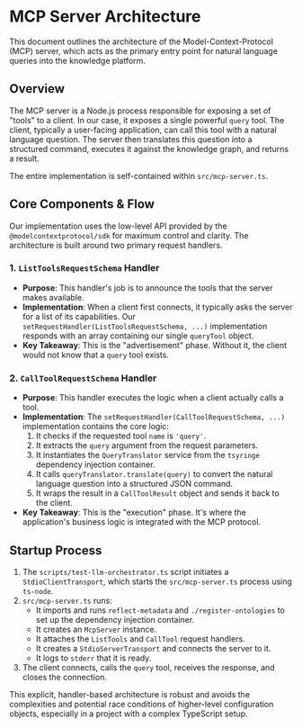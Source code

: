 # MCP Server Architecture

This document outlines the architecture of the Model-Context-Protocol (MCP) server, which acts as the primary entry point for natural language queries into the knowledge platform.

## Overview

The MCP server is a Node.js process responsible for exposing a set of "tools" to a client. In our case, it exposes a single powerful `query` tool. The client, typically a user-facing application, can call this tool with a natural language question. The server then translates this question into a structured command, executes it against the knowledge graph, and returns a result.

The entire implementation is self-contained within `src/mcp-server.ts`.

## Core Components & Flow

Our implementation uses the low-level API provided by the `@modelcontextprotocol/sdk` for maximum control and clarity. The architecture is built around two primary request handlers.

### 1. `ListToolsRequestSchema` Handler

- **Purpose**: This handler's job is to announce the tools that the server makes available.
- **Implementation**: When a client first connects, it typically asks the server for a list of its capabilities. Our `setRequestHandler(ListToolsRequestSchema, ...)` implementation responds with an array containing our single `queryTool` object.
- **Key Takeaway**: This is the "advertisement" phase. Without it, the client would not know that a `query` tool exists.

### 2. `CallToolRequestSchema` Handler

- **Purpose**: This handler executes the logic when a client actually calls a tool.
- **Implementation**: The `setRequestHandler(CallToolRequestSchema, ...)` implementation contains the core logic:
    1.  It checks if the requested tool `name` is `'query'`.
    2.  It extracts the `query` argument from the request parameters.
    3.  It instantiates the `QueryTranslator` service from the `tsyringe` dependency injection container.
    4.  It calls `queryTranslator.translate(query)` to convert the natural language question into a structured JSON command.
    5.  It wraps the result in a `CallToolResult` object and sends it back to the client.
- **Key Takeaway**: This is the "execution" phase. It's where the application's business logic is integrated with the MCP protocol.

## Startup Process

1.  The `scripts/test-llm-orchestrator.ts` script initiates a `StdioClientTransport`, which starts the `src/mcp-server.ts` process using `ts-node`.
2.  `src/mcp-server.ts` runs:
    - It imports and runs `reflect-metadata` and `./register-ontologies` to set up the dependency injection container.
    - It creates an `McpServer` instance.
    - It attaches the `ListTools` and `CallTool` request handlers.
    - It creates a `StdioServerTransport` and connects the server to it.
    - It logs to `stderr` that it is ready.
3.  The client connects, calls the `query` tool, receives the response, and closes the connection.

This explicit, handler-based architecture is robust and avoids the complexities and potential race conditions of higher-level configuration objects, especially in a project with a complex TypeScript setup. 